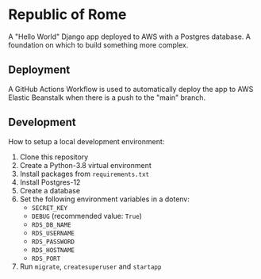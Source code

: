 # Republic of Rome

A "Hello World" Django app deployed to AWS with a Postgres database. A foundation on which to build something more complex.

## Deployment

A GitHub Actions Workflow is used to automatically deploy the app to AWS Elastic Beanstalk when there is a push to the "main" branch.

## Development

How to setup a local development environment:

1. Clone this repository
2. Create a Python-3.8 virtual environment
3. Install packages from `requirements.txt`
4. Install Postgres-12
5. Create a database
6. Set the following environment variables in a dotenv:
   - `SECRET_KEY`
   - `DEBUG` (recommended value: `True`)
   - `RDS_DB_NAME`
   - `RDS_USERNAME`
   - `RDS_PASSWORD`
   - `RDS_HOSTNAME`
   - `RDS_PORT`
7. Run `migrate`, `createsuperuser` and `startapp`
